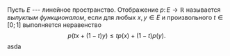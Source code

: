 Пусть $E$ --- линейное пространство. 
Отображение $p\colon E\to\mathbb{R}$ называется *выпуклым функционалом*, если для
любых $x,y\in E$ и произвольного $t\in [0;1]$ выполняется неравенство $$p(tx+(1-t)y)\leqslant tp(x)+ (1-t)p(y).$$ asda